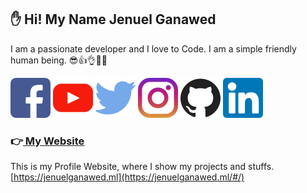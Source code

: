 ## ✋ Hi! My Name Jenuel Ganawed

I am a passionate developer and I love to Code. I am a simple friendly human being. 😎👍👌👊✊

[![alt text][1.1]][1] [![alt text][2.1]][2] [![alt text][3.1]][3] [![alt text][4.1]][4] [![alt text][5.1]][5] [![alt text][6.1]][6]

[1.1]: icons\png\001-facebook.png (Facebook)
[2.1]: icons\png\002-youtube.png (Youtube)
[3.1]: icons\png\003-twitter.png (Twitter)
[4.1]: icons\png\004-instagram.png (Instagram)
[5.1]: icons\png\005-github.png (Github)
[6.1]: icons\png\006-linkedin.png (LinkedIn)

[1]: https://www.facebook.com/ganawed/
[2]: https://www.youtube.com/channel/UCNANDtTF63UTRcYioVsSCdA
[3]: https://twitter.com/broJenuel
[4]: https://www.instagram.com/brojenuel/
[5]: https://github.com/MisterJ936
[6]: https://www.linkedin.com/in/jenuelganawed/

### 👉[ My Website](https://jenuelganawed.ml/#/)
This is my Profile Website, where I show my projects and stuffs.  
[https://jenuelganawed.ml](https://jenuelganawed.ml/#/)